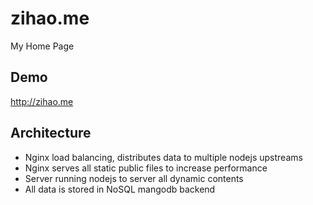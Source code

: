 # zihao.me
My Home Page

Demo
----
http://zihao.me

Architecture
------------
* Nginx load balancing, distributes data to multiple nodejs upstreams
* Nginx serves all static public files to increase performance
* Server running nodejs to server all dynamic contents
* All data is stored in NoSQL mangodb backend
